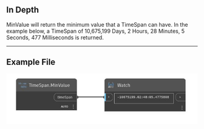 ## In Depth
MinValue will return the minimum value that a TimeSpan can have. In the example below, a TimeSpan of 10,675,199 Days, 2 Hours, 28 Minutes, 5 Seconds, 477 Milliseconds is returned.
___
## Example File

![MinValue](./DSCore.TimeSpan.MinValue_img.jpg)

